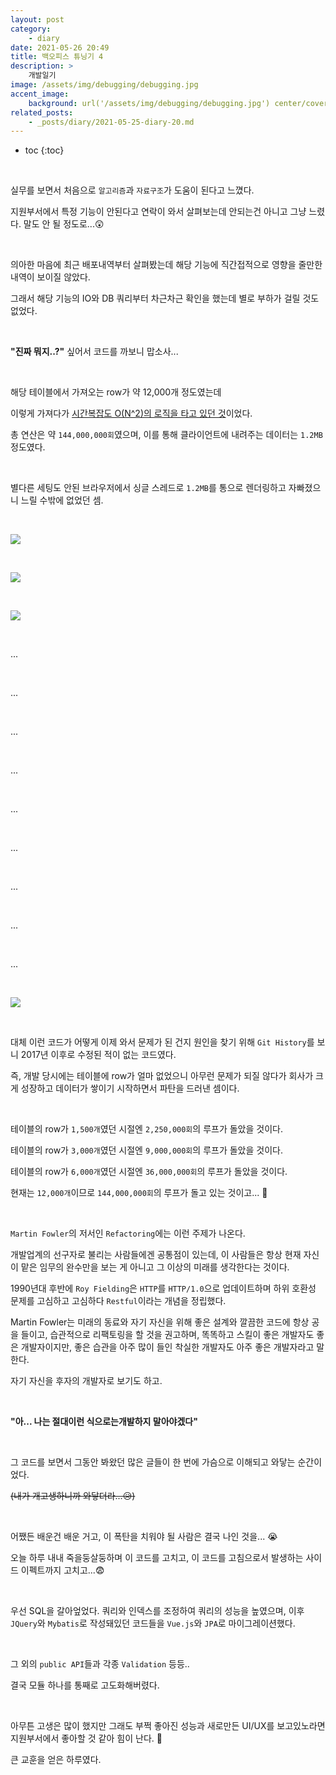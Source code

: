 ```yaml
---
layout: post
category:
    - diary
date: 2021-05-26 20:49
title: 백오피스 튜닝기 4
description: >
    개발일기
image: /assets/img/debugging/debugging.jpg
accent_image:
    background: url('/assets/img/debugging/debugging.jpg') center/cover
related_posts:
    - _posts/diary/2021-05-25-diary-20.md
---
```


* toc
{:toc}

&nbsp;

실무를 보면서 처음으로 `알고리즘`과 `자료구조`가 도움이 된다고 느꼈다. 

지원부서에서 특정 기능이 안된다고 연락이 와서 살펴보는데 안되는건 아니고 그냥 느렸다. 말도 안 될 정도로...😲

&nbsp;  

의아한 마음에 최근 배포내역부터 살펴봤는데 해당 기능에 직간접적으로 영향을 줄만한 내역이 보이질 않았다.

그래서 해당 기능의 IO와 DB 쿼리부터 차근차근 확인을 했는데 별로 부하가 걸릴 것도 없었다.

&nbsp;  

**"진짜 뭐지..?"** 싶어서 코드를 까보니 맙소사...

&nbsp;  

해당 테이블에서 가져오는 row가 약 12,000개 정도였는데

이렇게 가져다가 <u>시간복잡도 O(N^2)의 로직을 타고 있던 것</u>이었다.

총 연산은 약 `144,000,000회`였으며, 이를 통해 클라이언트에 내려주는 데이터는 `1.2MB` 정도였다.

&nbsp;  

별다른 세팅도 안된 브라우저에서 싱글 스레드로 `1.2MB`를 통으로 렌더링하고 자빠졌으니 느릴 수밖에 없었던 셈.

&nbsp;  

![](https://img1.daumcdn.net/thumb/R1280x0/?scode=mtistory2&fname=https%3A%2F%2Fblog.kakaocdn.net%2Fdn%2Fbdr8Gs%2Fbtq5NF5xAAY%2F9oMFhIVR9KpbXc33MeWdnk%2Fimg.png)

&nbsp;  

![](https://img1.daumcdn.net/thumb/R1280x0/?scode=mtistory2&fname=https%3A%2F%2Fblog.kakaocdn.net%2Fdn%2FdCHhPW%2Fbtq5Nc3ghDW%2FG0DIbukjyafw1TPmRP6kG1%2Fimg.png)

&nbsp;  

![](https://img1.daumcdn.net/thumb/R1280x0/?scode=mtistory2&fname=https%3A%2F%2Fblog.kakaocdn.net%2Fdn%2FbX3R9Q%2Fbtq5QTBRasz%2Fhv2RVYwzzxDWpv5AFi1Wb0%2Fimg.png)

&nbsp;  

...

&nbsp;  

...

&nbsp;  

...

&nbsp;  

...

&nbsp;  

...

&nbsp;  

...

&nbsp;  

...

&nbsp;  

...

&nbsp;  

...

&nbsp;  

![](https://img1.daumcdn.net/thumb/R1280x0/?scode=mtistory2&fname=https%3A%2F%2Fblog.kakaocdn.net%2Fdn%2FdHcRvF%2Fbtq5OTie2LF%2FRcLCAf0dLrJ8xLcmxn96tk%2Fimg.jpg)

&nbsp;  

대체 이런 코드가 어떻게 이제 와서 문제가 된 건지 원인을 찾기 위해 `Git History`를 보니 2017년 이후로 수정된 적이 없는 코드였다.

즉, 개발 당시에는 테이블에 row가 얼마 없었으니 아무런 문제가 되질 않다가 회사가 크게 성장하고 데이터가 쌓이기 시작하면서 파탄을 드러낸 셈이다.

&nbsp;  

테이블의 row가 `1,500개`였던 시절엔 `2,250,000회`의 루프가 돌았을 것이다.

테이블의 row가 `3,000개`였던 시절엔 `9,000,000회`의 루프가 돌았을 것이다.

테이블의 row가 `6,000개`였던 시절엔 `36,000,000회`의 루프가 돌았을 것이다.

현재는 `12,000개`이므로 `144,000,000회`의 루프가 돌고 있는 것이고... 🤢

&nbsp;  

`Martin Fowler`의 저서인 `Refactoring`에는 이런 주제가 나온다.

개발업계의 선구자로 불리는 사람들에겐 공통점이 있는데, 이 사람들은 항상 현재 자신이 맡은 임무의 완수만을 보는 게 아니고 그 이상의 미래를 생각한다는 것이다.

1990년대 후반에 `Roy Fielding`은 `HTTP`를 `HTTP/1.0`으로 업데이트하며 하위 호환성 문제를 고심하고 고심하다 `Restful`이라는 개념을 정립했다.

Martin Fowler는 미래의 동료와 자기 자신을 위해 좋은 설계와 깔끔한 코드에 항상 공을 들이고, 습관적으로 리팩토링을 할 것을 권고하며, 똑똑하고 스킬이 좋은 개발자도 좋은 개발자이지만, 좋은 습관을 아주 많이 들인 착실한 개발자도 아주 좋은 개발자라고 말한다.

자기 자신을 후자의 개발자로 보기도 하고.

&nbsp;  

**"아... 나는 절대이런 식으로는개발하지 말아야겠다"**

&nbsp;  

그 코드를 보면서 그동안 봐왔던 많은 글들이 한 번에 가슴으로 이해되고 와닿는 순간이었다.

~~(내가 개고생하니까 와닿더라...😥)~~

&nbsp;  

어쨌든 배운건 배운 거고, 이 폭탄을 치워야 될 사람은 결국 나인 것을... 😭

오늘 하루 내내 죽을둥살둥하며 이 코드를 고치고, 이 코드를 고침으로서 발생하는 사이드 이펙트까지 고치고...😨

&nbsp;  

우선 SQL을 갈아엎었다. 쿼리와 인덱스를 조정하여 쿼리의 성능을 높였으며, 이후 `JQuery`와 `Mybatis`로 작성돼있던 코드들을 `Vue.js`와 `JPA`로 마이그레이션했다.

&nbsp;  

그 외의 `public API`들과 각종 `Validation` 등등..

결국 모듈 하나를 통째로 고도화해버렸다.

&nbsp;  

아무튼 고생은 많이 했지만 그래도 부쩍 좋아진 성능과 새로만든 UI/UX를 보고있노라면 지원부서에서 좋아할 것 같아 힘이 난다. 🤗

큰 교훈을 얻은 하루였다.

&nbsp;  
